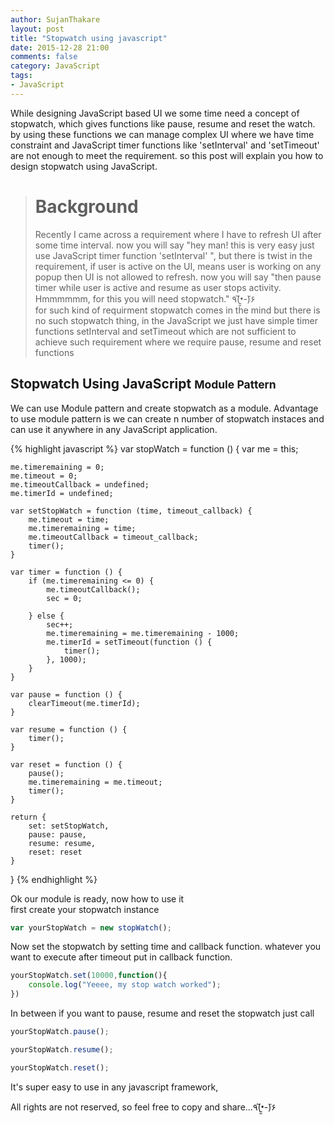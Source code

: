 ```yaml
---
author: SujanThakare
layout: post
title: "Stopwatch using javascript"
date: 2015-12-28 21:00
comments: false
category: JavaScript
tags:
- JavaScript
---
```

 
 
 While designing JavaScript based UI we some time need a concept of stopwatch,  which gives functions like pause, resume and reset the watch. by using these functions we can manage complex UI where we have time constraint and JavaScript timer functions like 'setInterval' and 'setTimeout' are not enough to meet the requirement. so this post will explain you how to design stopwatch using JavaScript.
 
># Background
>Recently I came across a requirement where I have to refresh UI after some time interval. now you will say "hey man! this is very easy just use JavaScript timer function 'setInterval' ", but there is twist in the requirement, if user is active on the UI, means user is working on any popup then UI is not allowed to refresh. now you will say "then pause timer while user is active and resume as user stops activity. Hmmmmmm, for this you will need stopwatch." ٩(•̮̮̃-̃)۶ <br> 
for such kind of requirment stopwatch comes in the mind but there is no such stopwatch thing, in the JavaScript we just have simple timer functions setInterval and setTimeout which are not sufficient to achieve such requirement where we require pause, resume and reset functions


## Stopwatch Using JavaScript <small>Module Pattern</small>


We can use Module pattern and create stopwatch as a module.
Advantage to use module pattern is we can create n number of stopwatch instaces and can use it anywhere in any JavaScript application.

{% highlight javascript %}
var stopWatch = function () {
    var me = this;

    me.timeremaining = 0;
    me.timeout = 0;
    me.timeoutCallback = undefined;
    me.timerId = undefined;

    var setStopWatch = function (time, timeout_callback) {
        me.timeout = time;
        me.timeremaining = time;
        me.timeoutCallback = timeout_callback;
        timer();
    }

    var timer = function () {
        if (me.timeremaining <= 0) {
            me.timeoutCallback();
            sec = 0;

        } else {
            sec++;
            me.timeremaining = me.timeremaining - 1000;
            me.timerId = setTimeout(function () {
                timer();
            }, 1000);
        }
    }

    var pause = function () {
        clearTimeout(me.timerId);
    }
    
    var resume = function () {
        timer();
    }
    
    var reset = function () {
        pause();
        me.timeremaining = me.timeout;
        timer();
    }

    return {
        set: setStopWatch,
        pause: pause,
        resume: resume,
        reset: reset
    }
}
{% endhighlight %}

Ok our module is ready, now how to use it
<br>
first create your stopwatch instance

~~~javascript
var yourStopWatch = new stopWatch();
~~~

Now set the stopwatch by setting time and callback function. whatever you want to execute after timeout put in callback function.

~~~javascript
yourStopWatch.set(10000,function(){
    console.log("Yeeee, my stop watch worked");
})
~~~

In between if you want to pause, resume and reset the stopwatch just call 

~~~javascript
yourStopWatch.pause();

yourStopWatch.resume();

yourStopWatch.reset();
~~~

It's super easy to use in any javascript framework,

All rights are not reserved, so feel free to copy and share...٩(•̮̮̃-̃)۶  
